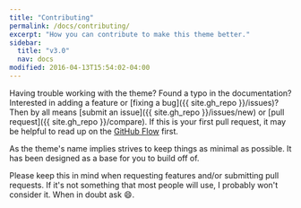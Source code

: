 ```yaml
---
title: "Contributing"
permalink: /docs/contributing/
excerpt: "How you can contribute to make this theme better."
sidebar:
  title: "v3.0"
  nav: docs
modified: 2016-04-13T15:54:02-04:00
---
```


Having trouble working with the theme? Found a typo in the documentation? Interested in adding a feature or [fixing a bug]({{ site.gh_repo }}/issues)? Then by all means [submit an issue]({{ site.gh_repo }}/issues/new) or [pull request]({{ site.gh_repo }}/compare). If this is your first pull request, it may be helpful to read up on the [GitHub Flow](https://guides.github.com/introduction/flow/) first.

As the theme's name implies strives to keep things as minimal as possible. It has been designed as a base for you to build off of.

Please keep this in mind when requesting features and/or submitting pull requests. If it's not something that most people will use, I probably won't consider it. When in doubt ask :smile:.